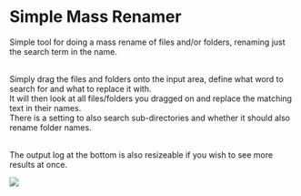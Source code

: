 <h1>Simple Mass Renamer</h1>
Simple tool for doing a mass rename of files and/or folders, renaming just the search term in the name.<br/><br/>

Simply drag the files and folders onto the input area, define what word to search for and what to replace it with.<br/>
It will then look at all files/folders you dragged on and replace the matching text in their names.<br/>
There is a setting to also search sub-directories and whether it should also rename folder names.<br/><br/>

The output log at the bottom is also resizeable if you wish to see more results at once.

<img src="http://i.imgur.com/0EdA6JO.png"/>